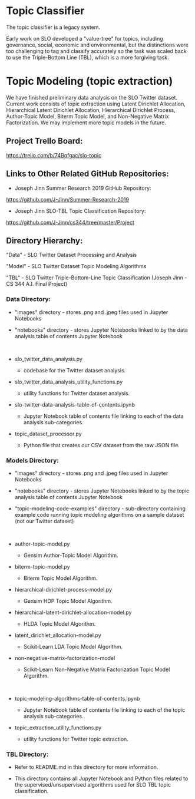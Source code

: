 # Topic Classifier

The topic classifier is a legacy system.

Early work on SLO developed a "value-tree" for topics, including governance, 
social, economic and environmental, but the distinctions were too challenging 
to tag and classify accurately so the task was scaled back to use the 
Triple-Bottom Line (TBL), which is a more forgiving task.

# Topic Modeling (topic extraction)

We have finished preliminary data analysis on the SLO Twitter dataset. Current work consists of topic extraction using 
Latent Dirichlet Allocation, Hierarchical Latent Dirichlet Allocation, Hierarchical Dirichlet Process,
Author-Topic Model, Biterm Topic Model, and Non-Negative Matrix Factorization.  We may implement more topic
models in the future.

## Project Trello Board:

https://trello.com/b/74Bqfgac/slo-topic

## Links to Other Related GitHub Repositories:

* Joseph Jinn Summer Research 2019 GitHub Repository:

https://github.com/J-Jinn/Summer-Research-2019

* Joseph Jinn SLO-TBL Topic Classification Repository:

https://github.com/J-Jinn/cs344/tree/master/Project

## Directory Hierarchy:

"Data" - SLO Twitter Dataset Processing and Analysis

"Model" - SLO Twitter Dataset Topic Modeling Algorithms

"TBL" - SLO Twitter Triple-Bottom-Line Topic Classification (Joseph Jinn - CS 344 A.I. Final Project)

### Data Directory:

- "images" directory - stores .png and .jpeg files used in Jupyter Notebooks

- "notebooks" directory - stores Jupyter Notebooks linked to by the data analysis table of contents Jupyter Notebook

&nbsp;

- slo_twitter_data_analysis.py
    - codebase for the Twitter dataset analysis.
    
- slo_twitter_data_analysis_utility_functions.py
    - utility functions for Twitter dataset analysis.

- slo-twitter-data-analysis-table-of-contents.ipynb
    - Jupyter Notebook table of contents file linking to each of the data analysis sub-categories.

- topic_dataset_processor.py
    - Python file that creates our CSV dataset from the raw JSON file.

### Models Directory:

- "images" directory - stores .png and .jpeg files used in Jupyter Notebooks

- "notebooks" directory - stores Jupyter Notebooks linked to by the topic analysis table of contents Jupyter Notebook

- "topic-modeling-code-examples" directory - sub-directory containing example code running topic modeling algorithms 
on a sample dataset (not our Twitter dataset)
    
&nbsp;

- author-topic-model.py
    - Gensim Author-Topic Model Algorithm.
    
- biterm-topic-model.py
    - Biterm Topic Model Algorithm.
    
- hierarchical-dirichlet-process-model.py
    - Gensim HDP Topic Model Algorithm.
    
- hierarchical-latent-dirichlet-allocation-model.py
    - HLDA Topic Model Algorithm.

- latent_dirichlet_allocation-model.py
    - Scikit-Learn LDA Topic Model Algorithm.
    
- non-negative-matrix-factorization-model
    - Scikit-Learn Non-Negative Matrix Factorization Topic Model Algorithm.
    
&nbsp;

- topic-modeling-algorithms-table-of-contents.ipynb
    - Jupyter Notebook table of contents file linking to each of the topic analysis sub-categories.

- topic_extraction_utility_functions.py
    - utility functions for Twitter topic extraction.

### TBL Directory:

- Refer to README.md in this directory for more information.

- This directory contains all Jupyter Notebook and Python files related to the supervised/unsupervised 
algorithms used for SLO TBL topic classification.